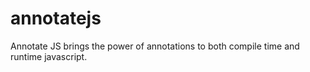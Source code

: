annotatejs
==========

Annotate JS brings the power of annotations to both compile time and runtime javascript.
